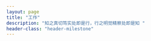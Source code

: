 ```yaml
---
layout: page
title: "工作"
description: "知之真切笃实处即是行，行之明觉精察处即是知 "
header-class: "header-milestone"
---
```

